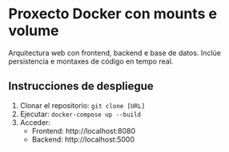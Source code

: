 # Proxecto Docker con mounts e volume

Arquitectura web con frontend, backend e base de datos. Inclúe persistencia e montaxes de código en tempo real.

## Instrucciones de despliegue
1. Clonar el repositorio: `git clone [URL]`
2. Ejecutar: `docker-compose up --build`
3. Acceder:
   - Frontend: http://localhost:8080
   - Backend: http://localhost:5000
